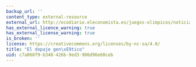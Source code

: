 ```yaml
---
backup_url: ''
content_type: external-resource
external_url: http://ecodiario.eleconomista.es/juegos-olimpicos/noticias/4131122/07/12/El-dopaje-en-los-genes-nueva-amenaza-del-deporte.html#.Kku8kXlMxoRN3j8
has_external_licence_warning: true
has_external_license_warning: true
is_broken: ''
license: https://creativecommons.org/licenses/by-nc-sa/4.0/
title: "El dopaje gen\xE9tico"
uid: c7a068f9-b348-426b-9ed3-906d96e60ceb
---
```

